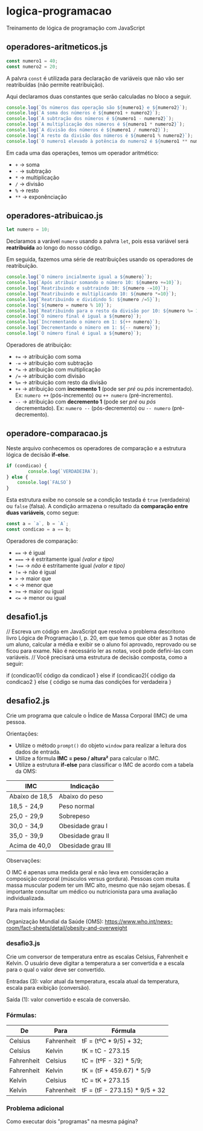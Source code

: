 # logica-programacao

Treinamento de lógica de programação com JavaScript

## operadores-aritmeticos.js

```js
const numero1 = 40;
const numero2 = 20;
```

A palvra `const` é utilizada para declaração de variáveis que não vão ser reatribuídas (não permite reatribuição).

Aqui declaramos duas constantes que serão calculadas no bloco a seguir.

~~~js
console.log(`Os números das operação são ${numero1} e ${numero2}`);
console.log(`A soma dos números é ${numero1 + numero2}`);
console.log(`A subtração dos números é ${numero1 - numero2}`);
console.log(`A multiplicação dos números é ${numero1 * numero2}`);
console.log(`A divisão dos números é ${numero1 / numero2}`);
console.log(`A resto da divisão dos números é ${numero1 % numero2}`);
console.log(`O numero1 elevado à potência do numero2 é ${numero1 ** numero2}`);
~~~

Em cada uma das operações, temos um operador aritmético:

* `+` -> soma
* `-` -> subtração
* `*` -> multiplicação
* `/` -> divisão
* `%` -> resto
* `**` -> exponênciação

## operadores-atribuicao.js

~~~js
let numero = 10;
~~~

Declaramos a varável `numero` usando a palvra `let`, pois essa variável será **reatribuída** ao longo do nosso código.

Em seguida, fazemos uma série de reatribuições usando os operadores de reatribuição.

~~~js
console.log(`O número incialmente igual a ${numero}`);
console.log(`Após atribuir somando o número 10: ${numero +=10}`);
console.log(`Reatribuindo e subtraindo 10: ${numero -=10}`);
console.log(`Reatribuindo e multiplicando 10: ${numero *=10}`);
console.log(`Reatribuindo e dividindo 5: ${numero /=5}`);
console.log(`${numero = numero % 10}`);
console.log(`Reatribuindo para o resto da divisão por 10: ${numero %= 10}`);
console.log(`O número final é igual a ${numero}`);
console.log(`Incrementando o número em 1: ${++ numero}`);
console.log(`Decrementando o número em 1: ${-- numero}`);
console.log(`O número final é igual a ${numero}`);
~~~

Operadores de atribuição:

* `+=` -> atribuição com soma
* `-=` -> atribuição com subtração
* `*=` -> atribuição com multiplicação
* `/=` -> atribuição com divisão
* `%=` -> atribuição com resto da divisão
* `++` -> atribuição com **incremento 1** (pode ser *pré* ou *pós* incrementado). Ex: `numero ++` (pós-incremento) ou `++ numero` (pré-incremento).
* `--` -> atribuição com **decremento 1** (pode ser *pré* ou *pós* decrementado). Ex: `numero --` (pós-decremento) ou `-- numero` (pré-decremento).

## operadore-comparacao.js

Neste arquivo conhecemos os operadores de comparação e a estrutura lógica de decisão **if-else**.

~~~js
if (condicao) {
        console.log(`VERDADEIRA`);
} else {
    console.log(`FALSO`)
}
~~~

Esta estrutura exibe no console se a condição testada é `true` (verdadeira) ou `false` (falsa). A condição armazena o resultado da **comparação entre duas variáveis**, como segue:

~~~js
const a = `a`, b = `A`;
const condicao = a == b;
~~~

Operadores de comparação:

* `==` -> é igual
* `===` -> é estritamente igual *(valor e tipo)*
* `!==` -> _não_ é estritamente igual *(valor e tipo)*
* `!=` -> não é igual
* `>` -> maior que
* `<` -> menor que
* `>=` -> maior ou igual
* `<=` -> menor ou igual

## desafio1.js

// Escreva um código em JavaScript que resolva o problema descritono livro  Lógica de Programação I, p. 20, em que temos que obter as 3 notas de um aluno, calcular a média e exibir se o aluno foi aprovado, reprovado ou se ficou para exame. Não é necessário ler as notas, você pode defini-las com variáveis.
// Você precisará uma estrutura de decisão composta, como a seguir:

if (condicao1){
    código da condicao1
} else if (condicao2){
    código da condicao2
} else {
    código se numa das condições for verdadeira
}

## desafio2.js

Crie um programa que calcule o Índice de Massa Corporal (IMC) de uma pessoa.

Orientações:

* Utilize o método `prompt()` do objeto `window` para realizar a leitura dos dados de entrada.
* Utilize a fórmula **IMC = peso / altura²** para calcular o IMC.
* Utilize a estrutura **if-else** para classificar o IMC de acordo com a tabela da OMS:

IMC | Indicação
---|---------
Abaixo de 18,5	| Abaixo do peso
18,5 - 24,9	| Peso normal
25,0 - 29,9	| Sobrepeso
30,0 - 34,9	| Obesidade grau I
35,0 - 39,9	| Obesidade grau II
Acima de 40,0 |	Obesidade grau III

Observações:

O IMC é apenas uma medida geral e não leva em consideração a composição corporal (músculos versus gordura). Pessoas com muita massa muscular podem ter um IMC alto, mesmo que não sejam obesas. É importante consultar um médico ou nutricionista para uma avaliação individualizada.

Para mais informações:

Organização Mundial da Saúde (OMS): <https://www.who.int/news-room/fact-sheets/detail/obesity-and-overweight>

### desafio3.js

Crie um conversor de temperatura entre as escalas Celsius, Fahrenheit e Kelvin. O usuário deve digitar a temperatura a ser convertida e a escala para o qual o valor deve ser convertido.

Entradas (3): valor atual da temperatura, escala atual da temperatura, escala para exibição (conversão).

Saída (1): valor convertido e escala de conversão.

### Fórmulas:

De | Para | Fórmula
-- | ---- | -------
Celsius | Fahrenheit | tF = (tºC * 9/5) + 32;
Celsius | Kelvin | tK = tC - 273.15
Fahrenheit | Celsius | tC = (tºF - 32) * 5/9;
Fahrenheit | Kelvin | tK = (tF + 459.67) * 5/9
Kelvin | Celsius | tC = tK + 273.15
Kelvin | Fahrenheit | tF = (tF - 273.15) * 9/5 + 32

### Problema adicional

Como executar dois "programas" na mesma página?